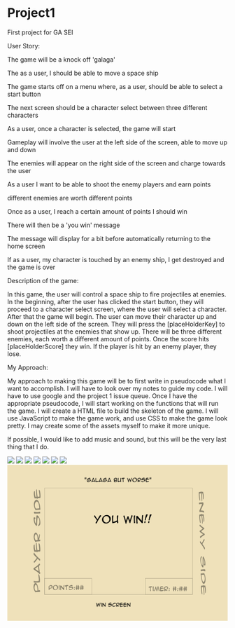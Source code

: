 # Project1
First project for GA SEI


User Story:

The game will be a knock off 'galaga'

The as a user, I should be able to move a space ship

The game starts off on a menu where, as a user, should be able to select a start button

The next screen should be a character select between three different characters

As a user, once a character is selected, the game will start

Gameplay will involve the user at the left side of the screen, able to move up and down

The enemies will appear on the right side of the screen and charge towards the user

As a user I want to be able to shoot the enemy players and earn points

different enemies are worth different points

Once as a user, I reach a certain amount of points I should win

There will then be a 'you win' message

The message will display for a bit before automatically returning to the home screen

If as a user, my character is touched by an enemy ship, I get destroyed and the game is over

Description of the game:

In this game, the user will control a space ship to fire projectiles at enemies. In the beginning, after the user has clicked the start button, they will proceed to a character select screen, where the user will select a character. After that the game will begin. The user can move their character up and down on the left side of the screen. They will press the [placeHolderKey] to shoot projectiles at the enemies that show up. There will be three different enemies, each worth a different amount of points. Once the score hits [placeHolderScore] they win. If the player is hit by an enemy player, they lose.

My Approach:

My approach to making this game will be to first write in pseudocode what I want to accomplish. I will have to look over my notes to guide my code. I will have to use google and the project 1 issue queue. Once I have the appropriate pseudocode, I will start working on the functions that will run the game. I will create a HTML file to build the skeleton of the game. I will use JavaScript to make the game work, and use CSS to make the game look pretty. I may create some of the assets myself to make it more unique.

If possible, I would like to add music and sound, but this will be the very last thing that I do.


![](Img/1.jpeg)
![](Img/2.jpeg)
![](Img/3.jpeg)
![](Img/4.jpeg)
![](Img/5.jpeg)
![](Img/6.jpeg)
![](Img/Loss_Screen.jpeg)
![](Img/Win_Screen.jpg)